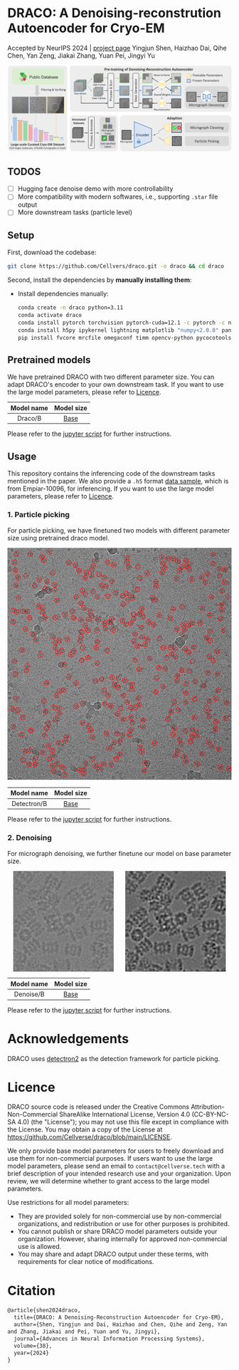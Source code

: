 # DRACO: A Denoising-reconstrution Autoencoder for Cryo-EM
Accepted by NeurIPS 2024 | [project page](https://duskngai.github.io/draco/)
Yingjun Shen, Haizhao Dai, Qihe Chen, Yan Zeng, Jiakai Zhang, Yuan Pei, Jingyi Yu

<p align="center">
  <img src="assets/teaser.png", width=800>
</p>

## TODOS
- [ ] Hugging face denoise demo with more controllability
- [ ] More compatibility with modern softwares, i.e., supporting `.star` file output
- [ ] More downstream tasks (particle level)

## Setup

First, download the codebase:

```bash
git clone https://github.com/Cellvers/draco.git -o draco && cd draco
```

Second, install the dependencies by **manually installing them**:
- Install dependencies manually:
    ```bash
    conda create -n draco python=3.11
    conda activate draco
    conda install pytorch torchvision pytorch-cuda=12.1 -c pytorch -c nvidia
    conda install h5py ipykernel lightning matplotlib "numpy<2.0.0" pandas rich scipy tensorboard
    pip install fvcore mrcfile omegaconf timm opencv-python pycocotools
    ```

## Pretrained models
We have pretrained DRACO with two different parameter size. You can adapt DRACO's encoder to your own downstream task. If you want to use the large model parameters, please refer to [Licence](#licence).

<div class="center">

|      Model name      | Model size | 
| :---------------: | :------: | 
| Draco/B |    [Base](https://drive.google.com/file/d/1fPhu5q8W859ZTWTsWJ7vyFnFoONQIFEx/view?usp=drive_link)    |

</div>

Please refer to the [jupyter script](notebook/draco_pretrain.ipynb) for further instructions.

## Usage

This repository contains the inferencing code of the downstream tasks mentioned in the paper. We also provide a `.h5` format [data sample](https://drive.google.com/file/d/1yYkDjSGfXY6UYTDULOCYmJSEYtCHAngr/view?usp=drive_link), which is from Empiar-10096, for inferencing. If you want to use the large model parameters, please refer to [Licence](#licence).

### 1. Particle picking
For particle picking, we have finetuned two models with different parameter size using pretrained draco model.

<p align="center">
  <img src="assets/particle.png", width=800>
</p>

<div class="center">

|      Model name      | Model size | 
| :---------------: | :------: | 
| Detectron/B |    [Base](https://drive.google.com/file/d/1ii-XvIZqGc7dWcVadFl2b6kySRzQ4Wer/view?usp=drive_link)    |

</div>

Please refer to the [jupyter script](notebook/draco_detectron.ipynb) for further instructions.

### 2. Denoising
For micrograph denoising, we further finetune our model on base parameter size.

<div style="display: flex; justify-content: space-around;">
    <img src="assets/orig.png" title="original micrograph" width="45%">
    <img src="assets/denoised.png" title="denoised micrograph" width="45%">
</div>

|      Model name      | Model size | 
| :---------------: | :------: | 
| Denoise/B |    [Base](https://drive.google.com/file/d/1z6DunE6skfKNODC6vOJ_48QXHRBzBPyK/view?usp=drive_link)    | 

Please refer to the [jupyter script](notebook/draco_denoise.ipynb) for further instructions.

# Acknowledgements
DRACO uses [detectron2](https://github.com/facebookresearch/detectron2) as the detection framework for particle picking.

# Licence

DRACO source code is released under the Creative Commons Attribution-Non-Commercial ShareAlike International License, Version 4.0 (CC-BY-NC-SA 4.0) (the "License"); you may not use this file except in compliance with the License. You may obtain a copy of the License at https://github.com/Cellverse/draco/blob/main/LICENSE.

We only provide base model parameters for users to freely download and use them for non-commercial purposes. If users want to use the large model parameters, please send an email to `contact@cellverse.tech` with a brief description of your intended research use and your organization. Upon review, we will determine whether to grant access to the large model parameters.

Use restrictions for all model parameters: 
* They are provided solely for non-commercial use by non-commercial organizations, and redistribution or use for other purposes is prohibited. 
* You cannot publish or share DRACO model parameters outside your organization. However, sharing internally for approved non-commercial use is allowed. 
* You may share and adapt DRACO output under these terms, with requirements for clear notice of modifications.

# Citation

```
@article{shen2024draco,
  title={DRACO: A Denoising-Reconstruction Autoencoder for Cryo-EM},
  author={Shen, Yingjun and Dai, Haizhao and Chen, Qihe and Zeng, Yan and Zhang, Jiakai and Pei, Yuan and Yu, Jingyi},
  journal={Advances in Neural Information Processing Systems},
  volume={38},
  year={2024}
}
```